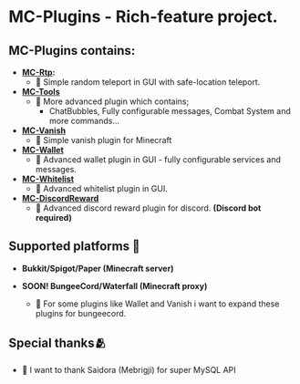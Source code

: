 # MC-Plugins - Rich-feature project.

## MC-Plugins contains:

- **[MC-Rtp](https://github.com/Neherowo/MC-Plugins/tree/master/MC-Rtp):**
    - 🌟 Simple random teleport in GUI with safe-location teleport.
- **[MC-Tools](https://github.com/Neherowo/MC-Plugins/tree/master/MC-Tools)**
    - 🌟 More advanced plugin which contains;
      - ChatBubbles, Fully configurable messages, Combat System and more commands...
- **[MC-Vanish](https://github.com/Neherowo/MC-Plugins/tree/master/MC-Vanish)**
    - 🌟 Simple vanish plugin for Minecraft
- **[MC-Wallet](https://github.com/Neherowo/MC-Plugins/tree/master/MC-Wallet)**
    - 🌟 Advanced wallet plugin in GUI - fully configurable services and messages.
- **[MC-Whitelist](https://github.com/Neherowo/MC-Plugins/tree/master/MC-Whitelist)**
  - 🌟 Advanced whitelist plugin in GUI.
- **[MC-DiscordReward](https://github.com/Neherowo/MC-Plugins/tree/master/MC-DiscordReward)**
  - 🌟 Advanced discord reward plugin for discord. **(Discord bot required)**

## Supported platforms 🌼

- **Bukkit/Spigot/Paper (Minecraft server)**

- **SOON! BungeeCord/Waterfall (Minecraft proxy)**
    - 🌟 For some plugins like Wallet and Vanish i want to expand these plugins for bungeecord.


## Special thanks🫂
- 🤗 I want to thank Saidora (Mebrigji) for super MySQL API

